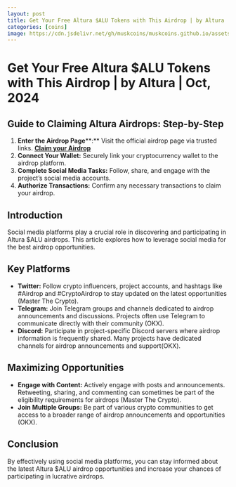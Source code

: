 ```yaml
---
layout: post
title: Get Your Free Altura $ALU Tokens with This Airdrop | by Altura | Oct, 2024
categories: [coins]
image: https://cdn.jsdelivr.net/gh/muskcoins/muskcoins.github.io/assets/images/telegram-game-logo.png
---
```

# Get Your Free Altura $ALU Tokens with This Airdrop | by Altura | Oct, 2024 

Guide to Claiming Altura Airdrops: Step-by-Step
-----------------------------------------------

1.  **Enter the Airdrop Page****:** Visit the official airdrop page via trusted links. **[Claim your Airdrop](/302.html?target=https://eoc.page.link/85EH#78891)**
2.  **Connect Your Wallet:** Securely link your cryptocurrency wallet to the airdrop platform.
3.  **Complete Social Media Tasks:** Follow, share, and engage with the project’s social media accounts.
4.  **Authorize Transactions:** Confirm any necessary transactions to claim your airdrop.

Introduction
------------

Social media platforms play a crucial role in discovering and participating in Altura $ALU airdrops. This article explores how to leverage social media for the best airdrop opportunities.

Key Platforms
-------------

*   **Twitter:** Follow crypto influencers, project accounts, and hashtags like #Airdrop and #CryptoAirdrop to stay updated on the latest opportunities​ (Master The Crypto)​.
*   **Telegram:** Join Telegram groups and channels dedicated to airdrop announcements and discussions. Projects often use Telegram to communicate directly with their community​ (OKX)​.
*   **Discord:** Participate in project-specific Discord servers where airdrop information is frequently shared. Many projects have dedicated channels for airdrop announcements and support​ (OKX)​.

Maximizing Opportunities
------------------------

*   **Engage with Content:** Actively engage with posts and announcements. Retweeting, sharing, and commenting can sometimes be part of the eligibility requirements for airdrops​ (Master The Crypto)​.
*   **Join Multiple Groups:** Be part of various crypto communities to get access to a broader range of airdrop announcements and opportunities​ (OKX)​.

Conclusion
----------

By effectively using social media platforms, you can stay informed about the latest Altura $ALU airdrop opportunities and increase your chances of participating in lucrative airdrops.